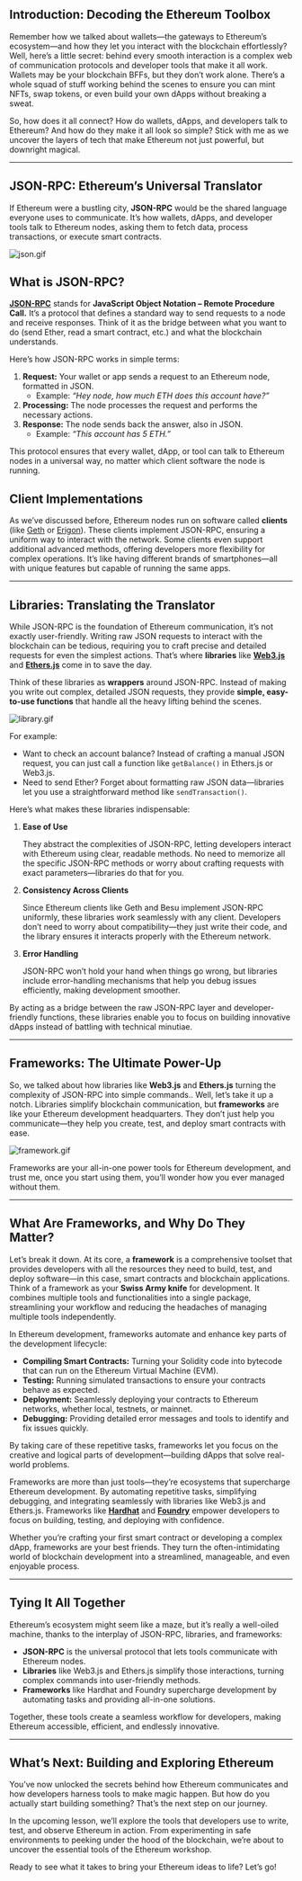 ## **Introduction: Decoding the Ethereum Toolbox**

Remember how we talked about wallets—the gateways to Ethereum’s ecosystem—and how they let you interact with the blockchain effortlessly? Well, here’s a little secret: behind every smooth interaction is a complex web of communication protocols and developer tools that make it all work. Wallets may be your blockchain BFFs, but they don’t work alone. There’s a whole squad of stuff working behind the scenes to ensure you can mint NFTs, swap tokens, or even build your own dApps without breaking a sweat.

So, how does it all connect? How do wallets, dApps, and developers talk to Ethereum? And how do they make it all look so simple? Stick with me as we uncover the layers of tech that make Ethereum not just powerful, but downright magical.

---

## **JSON-RPC: Ethereum’s Universal Translator**

If Ethereum were a bustling city, **JSON-RPC** would be the shared language everyone uses to communicate. It’s how wallets, dApps, and developer tools talk to Ethereum nodes, asking them to fetch data, process transactions, or execute smart contracts.

![json.gif](https://prod-files-secure.s3.us-west-2.amazonaws.com/242e655f-b43c-479d-b617-372c15b0a064/e270e6d9-d4fa-4cd7-bffa-c6b420faff7c/json.gif)

## **What is JSON-RPC?**

[**JSON-RPC**](https://www.jsonrpc.org/) stands for **JavaScript Object Notation – Remote Procedure Call.** It’s a protocol that defines a standard way to send requests to a node and receive responses. Think of it as the bridge between what you want to do (send Ether, read a smart contract, etc.) and what the blockchain understands.

Here’s how JSON-RPC works in simple terms:

1. **Request:** Your wallet or app sends a request to an Ethereum node, formatted in JSON.
    - Example: *“Hey node, how much ETH does this account have?”*
2. **Processing:** The node processes the request and performs the necessary actions.
3. **Response:** The node sends back the answer, also in JSON.
    - Example: *“This account has 5 ETH.”*

This protocol ensures that every wallet, dApp, or tool can talk to Ethereum nodes in a universal way, no matter which client software the node is running.

## **Client Implementations**

As we’ve discussed before, Ethereum nodes run on software called **clients** (like [Geth](https://geth.ethereum.org/) or [Erigon](https://erigon.tech/)). These clients implement JSON-RPC, ensuring a uniform way to interact with the network. Some clients even support additional advanced methods, offering developers more flexibility for complex operations. It’s like having different brands of smartphones—all with unique features but capable of running the same apps.

---

## **Libraries: Translating the Translator**

While JSON-RPC is the foundation of Ethereum communication, it’s not exactly user-friendly. Writing raw JSON requests to interact with the blockchain can be tedious, requiring you to craft precise and detailed requests for even the simplest actions. That’s where **libraries** like [**Web3.js**](https://web3js.readthedocs.io/en/v1.10.0/) and [**Ethers.js**](https://docs.ethers.org/v5/) come in to save the day.

Think of these libraries as **wrappers** around JSON-RPC. Instead of making you write out complex, detailed JSON requests, they provide **simple, easy-to-use functions** that handle all the heavy lifting behind the scenes.

![library.gif](https://prod-files-secure.s3.us-west-2.amazonaws.com/242e655f-b43c-479d-b617-372c15b0a064/531b6069-c6ac-4fd7-8604-fcaf9ebd5a4b/library.gif)

 For example:

- Want to check an account balance? Instead of crafting a manual  JSON request, you can just call a function like `getBalance()` in Ethers.js or Web3.js.
- Need to send Ether? Forget about formatting raw JSON data—libraries let you use a straightforward method like `sendTransaction()`.

Here’s what makes these libraries indispensable:

1. **Ease of Use**
    
    They abstract the complexities of JSON-RPC, letting developers interact with Ethereum using clear, readable methods. No need to memorize all the specific JSON-RPC methods or worry about crafting requests with exact parameters—libraries do that for you.
    
2. **Consistency Across Clients**
    
    Since Ethereum clients like Geth and Besu implement JSON-RPC uniformly, these libraries work seamlessly with any client. Developers don’t need to worry about compatibility—they just write their code, and the library ensures it interacts properly with the Ethereum network.
    
3. **Error Handling**
    
    JSON-RPC won’t hold your hand when things go wrong, but libraries include error-handling mechanisms that help you debug issues efficiently, making development smoother.
    

By acting as a bridge between the raw JSON-RPC layer and developer-friendly functions, these libraries enable you to focus on building innovative dApps instead of battling with technical minutiae.

---

## **Frameworks: The Ultimate Power-Up**

So, we talked about how libraries like **Web3.js** and **Ethers.js** turning the complexity of JSON-RPC into simple commands.. Well, let’s take it up a notch. Libraries simplify blockchain communication, but **frameworks** are like your Ethereum development headquarters. They don’t just help you communicate—they help you create, test, and deploy smart contracts with ease.

![framework.gif](https://prod-files-secure.s3.us-west-2.amazonaws.com/242e655f-b43c-479d-b617-372c15b0a064/4579db9f-f0d5-4ade-a673-a5e369c65f9e/framework.gif)

 Frameworks are your all-in-one power tools for Ethereum development, and trust me, once you start using them, you’ll wonder how you ever managed without them.

---

## **What Are Frameworks, and Why Do They Matter?**

Let’s break it down. At its core, a **framework** is a comprehensive toolset that provides developers with all the resources they need to build, test, and deploy software—in this case, smart contracts and blockchain applications. Think of a framework as your **Swiss Army knife** for development. It combines multiple tools and functionalities into a single package, streamlining your workflow and reducing the headaches of managing multiple tools independently.

In Ethereum development, frameworks automate and enhance key parts of the development lifecycle:

- **Compiling Smart Contracts:** Turning your Solidity code into bytecode that can run on the Ethereum Virtual Machine (EVM).
- **Testing:** Running simulated transactions to ensure your contracts behave as expected.
- **Deployment:** Seamlessly deploying your contracts to Ethereum networks, whether local, testnets, or mainnet.
- **Debugging:** Providing detailed error messages and tools to identify and fix issues quickly.

By taking care of these repetitive tasks, frameworks let you focus on the creative and logical parts of development—building dApps that solve real-world problems.

Frameworks are more than just tools—they’re ecosystems that supercharge Ethereum development. By automating repetitive tasks, simplifying debugging, and integrating seamlessly with libraries like Web3.js and Ethers.js. Frameworks like [**Hardhat**](https://hardhat.org/) and [**Foundry**](https://book.getfoundry.sh/) empower developers to focus on building, testing, and deploying with confidence.

Whether you’re crafting your first smart contract or developing a complex dApp, frameworks are your best friends. They turn the often-intimidating world of blockchain development into a streamlined, manageable, and even enjoyable process.

---

## **Tying It All Together**

Ethereum’s ecosystem might seem like a maze, but it’s really a well-oiled machine, thanks to the interplay of JSON-RPC, libraries, and frameworks:

- **JSON-RPC** is the universal protocol that lets tools communicate with Ethereum nodes.
- **Libraries** like Web3.js and Ethers.js simplify those interactions, turning complex commands into user-friendly methods.
- **Frameworks** like Hardhat and Foundry supercharge development by automating tasks and providing all-in-one solutions.

Together, these tools create a seamless workflow for developers, making Ethereum accessible, efficient, and endlessly innovative.

---

## **What’s Next: Building and Exploring Ethereum**

You’ve now unlocked the secrets behind how Ethereum communicates and how developers harness tools to make magic happen. But how do you actually start building something? That’s the next step on our journey.

In the upcoming lesson, we’ll explore the tools that developers use to write, test, and observe Ethereum in action. From experimenting in safe environments to peeking under the hood of the blockchain, we’re about to uncover the essential tools of the Ethereum workshop.

Ready to see what it takes to bring your Ethereum ideas to life? Let’s go!